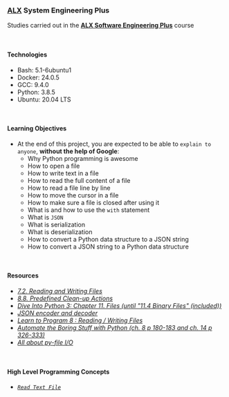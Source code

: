 ### [ALX](https://www.alxafrica.com/) System Engineering Plus

Studies carried out in the **[ALX Software Engineering Plus](https://www.alxafrica.com/software-engineering-plus/)** course

<br />

#### Technologies

* Bash:     5.1-6ubuntu1
* Docker:   24.0.5
* GCC:      9.4.0
* Python:   3.8.5
* Ubuntu:   20.04 LTS

<br />

#### Learning Objectives

* At the end of this project, you are expected to be able to `explain to anyone`, **without the help of Google**:
    * Why Python programming is awesome
    * How to open a file
    * How to write text in a file
    * How to read the full content of a file
    * How to read a file line by line
    * How to move the cursor in a file
    * How to make sure a file is closed after using it
    * What is and how to use the `with` statement
    * What is `JSON`
    * What is serialization
    * What is deserialization
    * How to convert a Python data structure to a JSON string
    * How to convert a JSON string to a Python data structure

<br />

#### Resources

* _[7.2. Reading and Writing Files](https://docs.python.org/3/tutorial/inputoutput.html#reading-and-writing-files)_
* _[8.8. Predefined Clean-up Actions](https://docs.python.org/3/tutorial/errors.html#predefined-clean-up-actions)_
* _[Dive Into Python 3: Chapter 11. Files (until "11.4 Binary Files" (included))](https://histo.ucsf.edu/BMS270/diveintopython3-r802.pdf)_
* _[JSON encoder and decoder](https://docs.python.org/3/library/json.html)_
* _[Learn to Program 8 : Reading / Writing Files](https://www.youtube.com/watch?v=EukxMIsNeqU)_
* _[Automate the Boring Stuff with Python (ch. 8 p 180-183 and ch. 14 p 326-333)](https://automatetheboringstuff.com/)_
* _[All about py-file I/O](https://techvidvan.com/tutorials/python-file-read-write/)_

<br />

#### High Level Programming Concepts

* _[`Read Text File`](0-read_file.py)_

<br />
